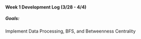 #### Week 1 Development Log (3/28 - 4/4)

##### Goals: 
Implement Data Processing, BFS, and Betweenness Centrality


